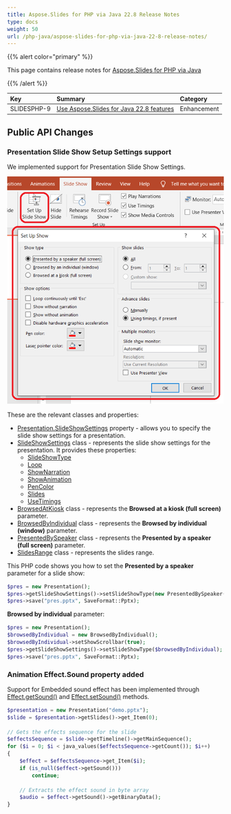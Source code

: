 ```yaml
---
title: Aspose.Slides for PHP via Java 22.8 Release Notes
type: docs
weight: 50
url: /php-java/aspose-slides-for-php-via-java-22-8-release-notes/
---
```


{{% alert color="primary" %}} 

This page contains release notes for [Aspose.Slides for PHP via Java](https://packagist.org/packages/aspose/slides)

{{% /alert %}} 

|**Key**|**Summary**|**Category**|
| :- | :- | :- |
|SLIDESPHP-9|[Use Aspose.Slides for Java 22.8 features](/slides/java/aspose-slides-for-java-22-8-release-notes/)|Enhancement|


## Public API Changes ##

### Presentation Slide Show Setup Settings support ###

We implemented support for Presentation Slide Show Settings.

![Slide Show Settings](slideShowSetup.png)

These are the relevant classes and properties:

* [Presentation.SlideShowSettings](https://reference.aspose.com/slides/java/com.aspose.slides/Presentation#getSlideShowSettings--) property - allows you to specify the slide show settings for a presentation.
* [SlideShowSettings](https://reference.aspose.com/slides/java/com.aspose.slides/SlideShowSettings) class - represents the slide show settings for the presentation. It provides these properties:
  - [SlideShowType](https://reference.aspose.com/slides/java/com.aspose.slides/SlideShowType)
  - [Loop](https://reference.aspose.com/slides/java/com.aspose.slides/SlideShowSettings#getLoop--)
  - [ShowNarration](https://reference.aspose.com/slides/java/com.aspose.slides/SlideShowSettings#getShowNarration--)
  - [ShowAnimation](https://reference.aspose.com/slides/java/com.aspose.slides/SlideShowSettings#getShowAnimation--)
  - [PenColor](https://reference.aspose.com/slides/java/com.aspose.slides/SlideShowSettings#getPenColor--)
  - [Slides](https://reference.aspose.com/slides/java/com.aspose.slides/SlideShowSettings#getSlides--)
  - [UseTimings](https://reference.aspose.com/slides/java/com.aspose.slides/SlideShowSettings#getUseTimings--)
* [BrowsedAtKiosk](https://reference.aspose.com/slides/java/com.aspose.slides/BrowsedAtKiosk) class - represents the **Browsed at a kiosk (full screen)** parameter.
* [BrowsedByIndividual](https://reference.aspose.com/slides/java/com.aspose.slides/BrowsedByIndividual) class - represents the **Browsed by individual (window)** parameter.
* [PresentedBySpeaker](https://reference.aspose.com/slides/java/com.aspose.slides/PresentedBySpeaker) class - represents the **Presented by a speaker (full screen)** parameter.
* [SlidesRange](https://reference.aspose.com/slides/java/com.aspose.slides/SlidesRange) class - represents the slides range.

This PHP code shows you how to set the **Presented by a speaker** parameter for a slide show:

``` php
$pres = new Presentation();
$pres->getSlideShowSettings()->setSlideShowType(new PresentedBySpeaker());
$pres->save("pres.pptx", SaveFormat::Pptx);
```

**Browsed by individual** parameter: 

``` php
$pres = new Presentation();
$browsedByIndividual = new BrowsedByIndividual();
$browsedByIndividual->setShowScrollbar(true);
$pres->getSlideShowSettings()->setSlideShowType($browsedByIndividual);
$pres->save("pres.pptx", SaveFormat::Pptx);
```

### Animation Effect.Sound property added ###

Support for Embedded sound effect has been implemented through [Effect.getSound()](https://reference.aspose.com/slides/java/com.aspose.slides/Effect#getSound--) and [Effect.setSound()](https://reference.aspose.com/slides/java/com.aspose.slides/Effect#setSound-com.aspose.slides.IAudio-) methods. 

``` php
$presentation = new Presentation("demo.pptx");
$slide = $presentation->getSlides()->get_Item(0);

// Gets the effects sequence for the slide
$effectsSequence = $slide->getTimeline()->getMainSequence();
for ($i = 0; $i < java_values($effectsSequence->getCount()); $i++)
{
	$effect = $effectsSequence->get_Item($i);
	if (is_null($effect->getSound()))
		continue;

	// Extracts the effect sound in byte array
	$audio = $effect->getSound()->getBinaryData();
}
```
